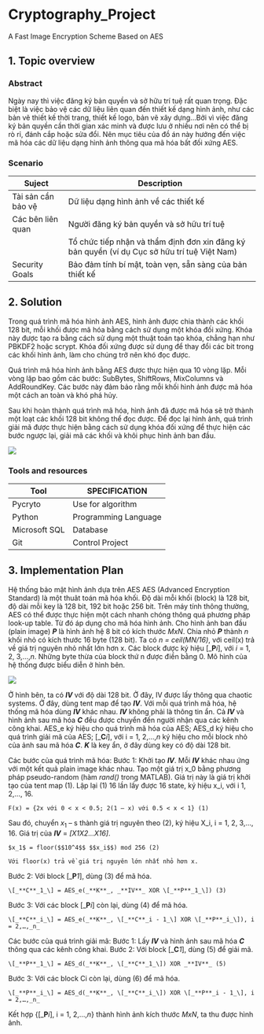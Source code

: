 # Cryptography_Project
A Fast Image Encryption Scheme Based on AES
## 1. Topic overview

### Abstract
Ngày nay thì việc đăng ký bản quyền và sở hữu trí tuệ rất quan trọng. Đặc biệt là việc bảo vệ các dữ liệu liên quan đến thiết kế dạng hình ảnh, như các bản vẽ thiết kế thời trang, thiết kế logo, bản vẽ xây dựng...Bởi vì việc đăng ký bản quyền cần thời gian xác minh và được lưu ở nhiều nơi nên có thể bị rò rỉ, đánh cắp hoặc sửa đổi. Nên mục tiêu của đồ án này hướng đến việc mã hóa các dữ liệu dạng hình ảnh thông qua mã hóa bất đối xứng AES. 

### Scenario
|Suject| Description |
|------|-----|
| Tài sản cần bảo vệ | Dữ liệu dạng hình ảnh về các thiết kế |
| Các bên liên quan | Người đăng ký bản quyền và sở hữu trí tuệ
||Tổ chức tiếp nhận và thẩm định đơn xin đăng ký bản quyền (ví dụ Cục sở hữu trí tuệ Việt Nam)
| Security Goals | Bảo đảm tính bí mật, toàn vẹn, sẵn sàng của bản thiết kế |

## 2. Solution
Trong quá trình mã hóa hình ảnh AES, hình ảnh được chia thành các khối 128 bit, mỗi khối được mã hóa bằng cách sử dụng một khóa đối xứng. Khóa này được tạo ra bằng cách sử dụng một thuật toán tạo khóa, chẳng hạn như PBKDF2 hoặc scrypt. Khóa đối xứng được sử dụng để thay đổi các bit trong các khối hình ảnh, làm cho chúng trở nên khó đọc được.

Quá trình mã hóa hình ảnh bằng AES được thực hiện qua 10 vòng lặp. Mỗi vòng lặp bao gồm các bước: SubBytes, ShiftRows, MixColumns và AddRoundKey. Các bước này đảm bảo rằng mỗi khối hình ảnh được mã hóa một cách an toàn và khó phá hủy.

Sau khi hoàn thành quá trình mã hóa, hình ảnh đã được mã hóa sẽ trở thành một loạt các khối 128 bit không thể đọc được. Để đọc lại hình ảnh, quá trình giải mã được thực hiện bằng cách sử dụng khóa đối xứng để thực hiện các bước ngược lại, giải mã các khối và khôi phục hình ảnh ban đầu.


<img src="https://scontent.fsgn5-2.fna.fbcdn.net/v/t1.15752-9/337818948_1440696633003735_5796909086995180570_n.png?_nc_cat=105&ccb=1-7&_nc_sid=ae9488&_nc_ohc=c56uWkE4OkgAX-i5fiH&_nc_ht=scontent.fsgn5-2.fna&oh=03_AdQWEeP6XyXDGhQ2DZ9OCGqAFnTom5eIlSj8WtzIk6T3Qg&oe=6450F8BF">


### Tools and resources
| Tool | SPECIFICATION |
| -------- | -------- |
| Pycryto | Use for algorithm | 
| Python | Programming Language |
| Microsoft SQL| Database|
| Git | Control Project |

## 3. Implementation Plan
Hệ thống bảo mật hình ảnh dựa trên AES
AES (Advanced Encryption Standard) là một thuât toán mã hóa khối. Độ dài mỗi khối (block) là 128 bit, độ dài mỗi key là 128 bit, 192 bit hoặc 256 bit. Trên máy tính thông thường, AES có thể được thực hiện một cách nhanh chóng thông quá phương pháp look-up table. Từ đó áp dụng cho mã hóa hình ảnh.
Cho hình ảnh ban đầu (plain image) _**P**_ là hình ảnh hệ 8 bit có kích thước _MxN_. Chia nhỏ _**P**_ thành _n_ khối nhỏ có kích thước 16 byte (128 bit). Ta có _n = ceil(MN/16)_, với ceil(x) trả về giá trị nguyên nhỏ nhất lớn hơn x. Các block được ký hiệu \[_**P**_i_\], với _i_ = 1, 2, 3,…,_n_. Những byte thừa của block thứ n  được điền bằng 0. Mô hình của hệ thống được biểu diễn ở hình bên.


<img src="https://scontent.fsgn5-2.fna.fbcdn.net/v/t1.15752-9/337818948_1440696633003735_5796909086995180570_n.png?_nc_cat=105&ccb=1-7&_nc_sid=ae9488&_nc_ohc=c56uWkE4OkgAX-i5fiH&_nc_ht=scontent.fsgn5-2.fna&oh=03_AdQWEeP6XyXDGhQ2DZ9OCGqAFnTom5eIlSj8WtzIk6T3Qg&oe=6450F8BF">


Ở hình bên, ta có _**IV**_ với độ dài 128 bit. Ở đây, IV được lấy thông qua chaotic systems. Ở đây, dùng tent map để tạo _**IV**_. Với mỗi quá trình mã hóa, hệ thống mã hóa dùng _**IV**_ khác nhau. _**IV**_ không phải là thông tin ẩn. Cả _**IV**_ và hình ảnh sau mã hóa _**C**_ đều được chuyển đến người nhận qua các kênh công khai. AES_e ký hiệu cho quá trình mã hóa của AES; AES_d ký hiệu cho quá trình giải mã của AES; \[_**C**_i_\], với i = 1, 2,…,_n_ ký hiệu cho mỗi block nhỏ của ảnh sau mã hóa _**C**_. _**K**_ là key ẩn, ở đây dùng key có độ dài 128 bit.

Các bước của quá trình mã hóa:
Bước 1: Khởi tạo _**IV**_. Mỗi _**IV**_ khác nhau ứng với một kết quả plain image khác nhau. Tạo một giá trị x_0 bằng phương pháp pseudo-random (hàm _rand()_ trong MATLAB). Giá trị này là giá trị khởi tạo của tent map (1). Lập lại (1) 16 lần lấy được 16 state, ký hiệu x_i, với i 1, 2,..., 16.

	F(x) = {2x với 0 < x < 0.5; 2(1 – x) với 0.5 < x < 1} (1)
	
Sau đó, chuyển $x_1$ – s thành giá trị nguyên theo (2), ký hiệu X_i, i = 1, 2, 3,…, 16. Giá trị của _**IV**_ = _[X1X2…X16]_.

	$x_1$ = floor($$10^4$$ $$x_i$$) mod 256 (2)
	
	Với floor(x) trả về giá trị nguyên lớn nhất nhỏ hơn x.
	
Bước 2: Với block \[_**P**_1_\], dùng (3) để mã hóa.

	\[_**C**_1_\] = AES_e(_**K**_, _**IV**_ XOR \[_**P**_1_\]) (3)
	
Bước 3: Với các block \[_**P**_i_\] còn lại, dùng (4) để mã hóa.

	\[_**C**_i_\] = AES_e(_**K**_, \[_**C**_i - 1_\] XOR \[_**P**_i_\]), i = 2,…,_n_

Các bước của quá trình giải mã:
Bước 1: Lấy _**IV**_ và hình ảnh sau mã hóa _**C**_ thông qua các kênh công khai.
Bước 2: Với  block \[_**C**_1_\], dùng (5) để giải mã.

	\[_**P**_1_\] = AES_d(_**K**_, \[_**C**_1_\]) XOR _**IV**_ (5)
	
Bước 3: Với các block Ci còn lại, dùng (6) để mã hóa.

	\[_**P**_i_\] = AES_d(_**K**_, \[_**C**_i_\]) XOR \[_**P**_i - 1_\], i = 2,…,_n_
	
Kết hợp {\[_**P**_i_\], i = 1, 2,…,_n_} thành hình ảnh kích thước _MxN_, ta thu được hình ảnh.
